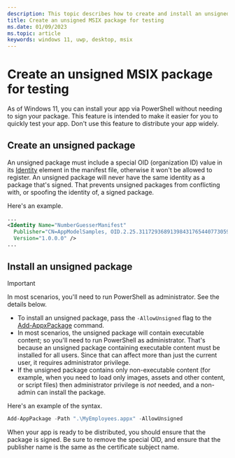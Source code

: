 ```yaml
---
description: This topic describes how to create and install an unsigned MSIX package
title: Create an unsigned MSIX package for testing
ms.date: 01/09/2023
ms.topic: article
keywords: windows 11, uwp, desktop, msix
---
```


# Create an unsigned MSIX package for testing

As of Windows 11, you can install your app via PowerShell without needing to sign your package. This feature is intended to make it easier for you to quickly test your app. Don't use this feature to distribute your app widely.

## Create an unsigned package

An unsigned package must include a special OID (organization ID) value in its [Identity](/uwp/schemas/appxpackage/uapmanifestschema/element-identity) element in the manifest file, otherwise it won't be allowed to register. An unsigned package will never have the same identity as a package that's signed. That prevents unsigned packages from conflicting with, or spoofing the identity of, a signed package.

Here's an example.

```xml
...
<Identity Name="NumberGuesserManifest"
  Publisher="CN=AppModelSamples, OID.2.25.311729368913984317654407730594956997722=1"
  Version="1.0.0.0" />
...
```

## Install an unsigned package

> [!IMPORTANT]
> In most scenarios, you'll need to run PowerShell as administrator. See the details below.

* To install an unsigned package, pass the `-AllowUnsigned` flag to the [Add-AppxPackage](/powershell/module/appx/add-appxpackage) command.
* In most scenarios, the unsigned package will contain executable content; so you'll need to run PowerShell as administrator. That's because an unsigned package containing executable content must be installed for all users. Since that can affect more than just the current user, it requires administrator privilege.
* If the unsigned package contains only non-executable content (for example, when you need to load only images, assets and other content, or script files) then administrator privilege is *not* needed, and a non-admin can install the package.

Here's an example of the syntax.

```powershell
Add-AppPackage -Path ".\MyEmployees.appx" -AllowUnsigned
```

When your app is ready to be distributed, you should ensure that the package is signed. Be sure to remove the special OID, and ensure that the publisher name is the same as the certificate subject name.
